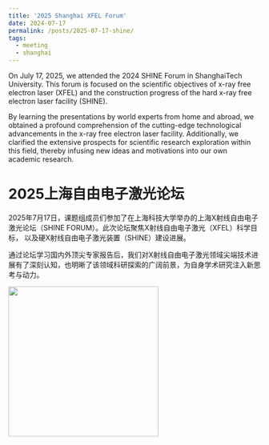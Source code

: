 ```yaml
---
title: '2025 Shanghai XFEL Forum'
date: 2024-07-17
permalink: /posts/2025-07-17-shine/
tags:
  - meeting
  - shanghai
---
```


On July 17, 2025, we attended the 2024 SHINE Forum in ShanghaiTech University. 
This forum is focused on the scientific objectives of x-ray free electron laser (XFEL) and the construction progress of the hard x-ray free electron laser facility (SHINE).

By learning the presentations by world experts from home and abroad, we obtained a profound comprehension of the cutting-edge technological advancements in the x-ray free electron laser facility. 
Additionally, we clarified the extensive prospects for scientific research exploration within this field, thereby infusing new ideas and motivations into our own academic research.

2025上海自由电子激光论坛
======

2025年7月17日，课题组成员们参加了在上海科技大学举办的上海X射线自由电子激光论坛（SHINE FORUM）。此次论坛聚焦X射线自由电子激光（XFEL）科学目标，
以及硬X射线自由电子激光装置（SHINE）建设进展。 

通过论坛学习国内外顶尖专家报告后，我们对X射线自由电子激光领域尖端技术进展有了深刻认知，也明晰了该领域科研探索的广阔前景，为自身学术研究注入新思考与动力。


<image align="left" height="300" src="/images/news/202507shine.jpeg"></image>